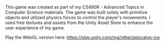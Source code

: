 This game was created as part of my CS490R - Advanced Topics in Computer Science materials. The game was built solely with primitive objects and utilized physics forces to control the player's movements. I used free textures and assets from the Unity Asset Store to enhance the user experience of my game.

Play the WebGL version here: https://play.unity.com/mg/other/apocalyp-ice
